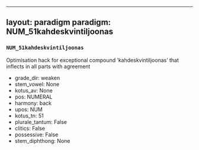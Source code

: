
---
layout: paradigm
paradigm: NUM_51kahdeskvintiljoonas
---
### ` NUM_51kahdeskvintiljoonas `

Optimisation hack for exceptional compound ’kahdeskvintiljoonas’ that inflects in all parts with agreement
* grade_dir: weaken
* stem_vowel: None
* kotus_av: None
* pos: NUMERAL
* harmony: back
* upos: NUM
* kotus_tn: 51
* plurale_tantum: False
* clitics: False
* possessive: False
* stem_diphthong: None
